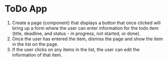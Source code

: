 # ToDo App

<ol>
    <li>Create a page (component) that displays a button that once clicked will bring up a form where the user can enter information for the todo item (title, deadline, and status - in progress, not started, or done).</li>
    <li>Once the user has entered the item, dismiss the page and show the item in the list on the page.</li>
    <li>If the user clicks on any items in the list, the user can edit the information of that item. </li>
</ol>
